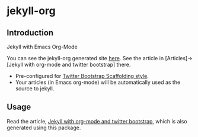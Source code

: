 jekyll-org
==========

Introduction
------------

Jekyll with Emacs Org-Mode

You can see the jekyll-org generated site [here](http://cinsk.github.com/jekyll-org/).  See the article in [Articles]->[Jekyll with org-mode and twitter bootstrap] there.

- Pre-configured for [Twitter Bootstrap Scaffolding style](http://twitter.github.com/bootstrap/scaffolding.html).
- Your articles (in Emacs org-mode) will be automatically used as the source to jekyll.

Usage
-----

Read the article, [Jekyll with org-mode and twitter bootstrap](http://cinsk.github.com/jekyll-org/articles/jekyll-org.html), which is also generated using this package.
